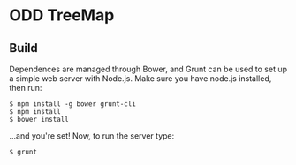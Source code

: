 # ODD TreeMap

## Build

Dependences are managed through Bower, and Grunt can be used to set up a simple web server with Node.js.
Make sure you have node.js installed, then run:

```
$ npm install -g bower grunt-cli
$ npm install
$ bower install
```

...and you're set! Now, to run the server type:

`$ grunt`